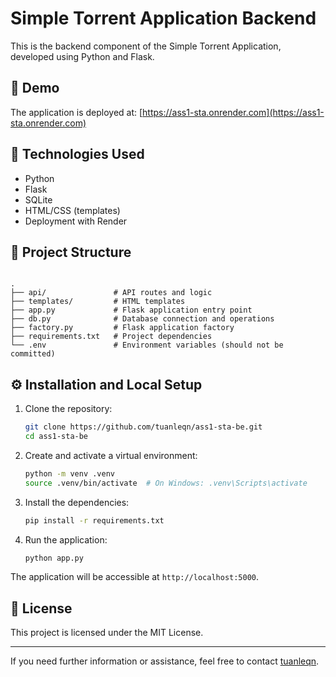 # Simple Torrent Application Backend

This is the backend component of the Simple Torrent Application, developed using Python and Flask.

## 🚀 Demo

The application is deployed at: [https://ass1-sta.onrender.com](https://ass1-sta.onrender.com)

## 🧰 Technologies Used

* Python
* Flask
* SQLite
* HTML/CSS (templates)
* Deployment with Render

## 📁 Project Structure

```

.
├── api/               # API routes and logic
├── templates/         # HTML templates
├── app.py             # Flask application entry point
├── db.py              # Database connection and operations
├── factory.py         # Flask application factory
├── requirements.txt   # Project dependencies
└── .env               # Environment variables (should not be committed)
```



## ⚙️ Installation and Local Setup

1. Clone the repository:

   ```bash
   git clone https://github.com/tuanleqn/ass1-sta-be.git
   cd ass1-sta-be
   ```



2. Create and activate a virtual environment:

   ```bash
   python -m venv .venv
   source .venv/bin/activate  # On Windows: .venv\Scripts\activate
   ```



3. Install the dependencies:

   ```bash
   pip install -r requirements.txt
   ```



4. Run the application:

   ```bash
   python app.py
   ```



The application will be accessible at `http://localhost:5000`.

## 📄 License

This project is licensed under the MIT License.

---

If you need further information or assistance, feel free to contact [tuanleqn](https://github.com/tuanleqn).

[1]: https://github.com/jooslee/ASS1?utm_source=chatgpt.com "jooslee/ASS1 - GitHub"
[2]: https://www.ptglab.com/products/IHCeasy-ASS1-Ready-To-Use-IHC-Kit-KHC0476.htm?srsltid=AfmBOooDpjAklVzoqSeJTDmziDLScwgG8slrf-3MhnqjZz6m-69Q7Vo0&utm_source=chatgpt.com "IHCeasy ASS1 Ready-To-Use IHC Kit KHC0476 | Proteintech"
[3]: https://en.wikipedia.org/wiki/Argininosuccinate_synthetase_1?utm_source=chatgpt.com "Argininosuccinate synthetase 1 - Wikipedia"
